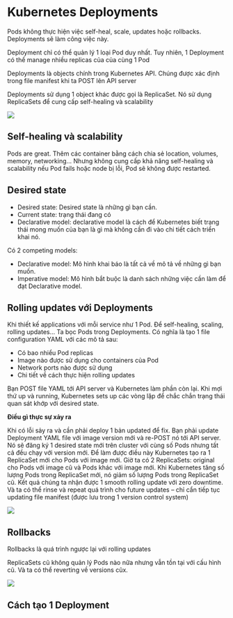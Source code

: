 # Kubernetes Deployments

Pods không thực hiện việc self-heal, scale, updates	hoặc rollbacks. Deployments sẽ làm công việc này.

Deployment chỉ có thể quản lý 1 loại Pod duy nhất. Tuy nhiên, 1	Deployment có thể manage nhiều replicas của của cùng 1 Pod

Deployments	là objects chính trong Kubernetes	API. Chúng được xác định trong file manifest khi ta POST lên API	server

Deployments sử dụng 1 object khác được gọi là ReplicaSet. Nó sử dụng ReplicaSets để cung cấp self-healing và scalability 

<img src=https://i.imgur.com/wiak285.png>

## Self-healing	và scalability

Pods	are	great. Thêm các container bằng cách chia sẻ location, volumes, memory, networking... Nhưng không cung cấp khả năng self-healing và scalability nếu Pod fails hoặc node bị lỗi, Pod sẽ không được restarted.

## Desired state
- Desired	state: Desired	state	là những gì bạn cần.
- Current	state: trạng thái đang có
- Declarative	model: declarative model là cách để Kubernetes	biết trạng thái mong muốn của bạn là gì mà không cần đi vào chi tiết cách triển khai nó.

Có 2 competing models:
- Declarative model: Mô hình khai báo là tất cả về mô tả về những gì bạn muốn. 
- Imperative model: Mô hình bắt buộc là danh sách những việc cần làm để đạt Declarative model.

## Rolling	updates	với	Deployments

Khi thiết kế applications	với mỗi service như 1 Pod. Để self-healing,	scaling, rolling updates... Ta bọc Pods trong Deployments. Có nghĩa là tạo 1 file configuration YAML với các mô tả sau: 
- Có bao nhiểu Pod	replicas
- Image nào được sử dụng cho containers của Pod
- Network	ports	nào được sử dụng
- Chi tiết về cách thực hiện rolling updates

Bạn POST file YAML tới API	server và Kubernetes làm phần còn lại. Khi mợi thứ up và running,	Kubernetes sets	up các vòng lặp để chắc chắn trạng thái quan sát khớp với desired	state.

**Điều gì thực sự xảy ra**

Khi có lỗi sảy ra và cần phải deploy 1 bản updated để fix. Bạn phải update Deployment YAML file với image	version mới và re-POST nó tới API	server.	Nó sẽ đăng ký 1 desired	state	mới trên cluster với cùng số Pods nhưng tất cả đều chạy với version mới. Để làm được điều này Kubernetes tạo ra 1 ReplicaSet mới cho Pods với image mới. Giờ ta có 2 ReplicaSets:	original cho Pods với image cũ và Pods khác với image mới. Khi Kubernetes tăng số lượng Pods trong ReplicaSet mới, nó giảm số lượng Pods trong ReplicaSet cũ.	Kết quả chúng ta nhận được 1 smooth	rolling	update với zero downtime. Và ta có thể rinse và repeat quá trình cho future	updates	–	chỉ cẩn tiếp tục updating	file manifest (được lưu trong 1	version	control	system)

<img src=https://i.imgur.com/YFk5h9D.png>

## Rollbacks

Rollbacks là quá trình ngược lại với rolling updates

ReplicaSets cũ không quản lý Pods nào nữa nhưng vẫn tồn tại với cấu hình cũ. Và ta có thể reverting về versions cũx. 

<img src=https://i.imgur.com/WS0cN70.png>

## Cách tạo 1 Deployment

